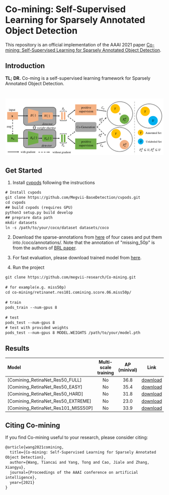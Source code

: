 # Co-mining: Self-Supervised Learning for Sparsely Annotated Object Detection

This repository is an official implementation of the AAAI 2021 paper [Co-mining: Self-Supervised Learning for Sparsely Annotated Object Detection](https://arxiv.org/abs/2012.01950).

## Introduction

**TL; DR.** Co-ming is a self-supervised learning framework for Sparsely Annotated Object Detection.

# ![pipeline](./co-mining.png)

## Get Started

1. Install [cvpods](https://github.com/Megvii-BaseDetection/cvpods) following the instructions

```shell
# Install cvpods
git clone https://github.com/Megvii-BaseDetection/cvpods.git
cd cvpods 
## build cvpods (requires GPU)
python3 setup.py build develop
## preprare data path
mkdir datasets
ln -s /path/to/your/coco/dataset datasets/coco
```

2. Download the sparse-annotations from [here](https://drive.google.com/drive/folders/1jGl7IUxwJ3xRS0CcovzB7KEWMGZB555X?usp=sharing
) of four cases and put them into /coco/annotations/. Note that the annotation of "missing_50p" is from the authors of [BRL paper](https://arxiv.org/abs/2002.05274).


3. For fast evaluation, please download trained model from [here](https://drive.google.com/drive/folders/1T2I_HtHDCOu2i_iamizytwJ5VC_mivmM?usp=sharing).


3. Run the project

```shell
git clone https://github.com/megvii-research/Co-mining.git

# for example(e.g. miss50p)
cd co-mining/retinanet.res101.comining.score.06.miss50p/

# train
pods_train --num-gpus 8

# test
pods_test --num-gpus 8
# test with provided weights
pods_test --num-gpus 8 MODEL.WEIGHTS /path/to/your/model.pth
```

## Results

| Model | Multi-scale training | AP (minival) | Link |
|:--- |:--------------------:|:-------:|:---:|
| [Comining_RetinaNet_Res50_FULL] | No | 36.8 | [download](https://drive.google.com/drive/folders/1T2I_HtHDCOu2i_iamizytwJ5VC_mivmM?usp=sharing)
| [Comining_RetinaNet_Res50_EASY] | No | 35.4 | [download](https://drive.google.com/drive/folders/1T2I_HtHDCOu2i_iamizytwJ5VC_mivmM?usp=sharing)
| [Comining_RetinaNet_Res50_HARD] | No | 31.8 | [download](https://drive.google.com/drive/folders/1T2I_HtHDCOu2i_iamizytwJ5VC_mivmM?usp=sharing)
| [Comining_RetinaNet_Res50_EXTREME] | No | 23.0 | [download](https://drive.google.com/drive/folders/1T2I_HtHDCOu2i_iamizytwJ5VC_mivmM?usp=sharing)
| [Comining_RetinaNet_Res101_MISS50P] | No | 33.9 | [download](https://drive.google.com/drive/folders/1T2I_HtHDCOu2i_iamizytwJ5VC_mivmM?usp=sharing)

## Citing Co-mining
If you find Co-mining useful to your research, please consider citing:
```
@article{wang2021comining,
  title={Co-mining: Self-Supervised Learning for Sparsely Annotated Object Detection},
  author={Wang, Tiancai and Yang, Tong and Cao, Jiale and Zhang, Xiangyu},
  journal={Proceedings of the AAAI conference on artificial intelligence},
  year={2021}
}
```